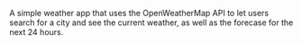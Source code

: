 A simple weather app that uses the OpenWeatherMap API to let users search for a city and see the current weather, as well as the forecase for the next 24 hours.
